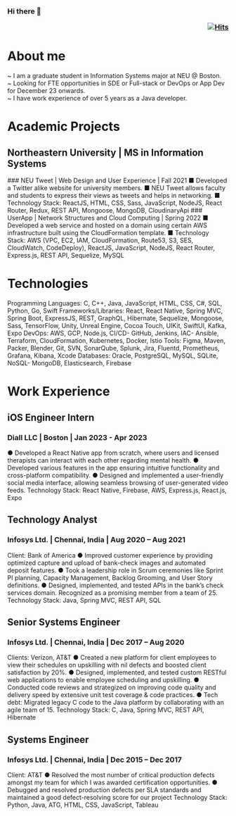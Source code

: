 ### Hi there 👋    <p align='right'>[![Hits](https://hits.seeyoufarm.com/api/count/incr/badge.svg?url=https%3A%2F%2Fgithub.com%2FVigneshgvs%2FVigneshgvs&count_bg=%23AEF17B&title_bg=%23585452&icon=addthis.svg&icon_color=%23F1EBEB&title=Views&edge_flat=false)](https://hits.seeyoufarm.com)</p> 

# About me
~ I am a graduate student in Information Systems major at NEU @ Boston.</br>
~ Looking for FTE opportunities in SDE or Full-stack or DevOps or App Dev for December 23 onwards.</br>
~ I have work experience of over 5 years as a Java developer. </br>

# Academic Projects
<h2 border-bottom='none'> Northeastern University | MS in Information Systems</h2>
### NEU Tweet | Web Design and User Experience | Fall 2021
■ Developed a Twitter alike website for university members.
■ NEU Tweet allows faculty and students to express their views as
tweets and helps in networking.
■ Technology Stack: ReactJS, HTML, CSS, Sass, JavaScript, NodeJS, React Router, Redux, REST API, Mongoose, MongoDB, CloudinaryApi
### UserApp | Network Structures and Cloud Computing | Spring 2022
■ Developed a web service and hosted on a domain using certain AWS
infrastructure built using the CloudFormation template.
■ Technology Stack: AWS (VPC, EC2, IAM, CloudFormation, Route53, S3, SES, CloudWatch, CodeDeploy), ReactJS, JavaScript, NodeJS, React Router, Express.js, REST API, Sequelize, MySQL

# Technologies	       
Programming Languages:
 C, C++, Java, JavaScript, HTML, CSS, C#, SQL, Python, Go, Swift
Frameworks/Libraries: 
 React, React Native, Spring MVC, Spring Boot, ExpressJS, REST, GraphQL, Hibernate, Sequelize, Mongoose, Sass, TensorFlow, Unity, Unreal Engine, Cocoa Touch, UIKit, SwiftUI, Kafka, Expo
DevOps:
 AWS, GCP, Node.js, CI/CD- GitHub, Jenkins, IAC- Ansible, Terraform, CloudFormation, Kubernetes, Docker, Istio
Tools: 
 Figma, Maven, Packer, Blender, Git, SVN, SonarQube, Splunk, Jira, Fluentd, Prometheus, Grafana, Kibana, Xcode
Databases: 
 Oracle, PostgreSQL, MySQL, SQLite, NoSQL- MongoDB, Elasticsearch, Firebase


# Work Experience
## iOS Engineer Intern
### Diall LLC | Boston | Jan 2023 - Apr 2023
● Developed a React Native app from scratch, where users and licensed therapists can interact with each other regarding mental health.
● Developed various features in the app ensuring intuitive functionality and cross-platform compatibility.
● Designed and implemented a user-friendly social media interface, allowing seamless browsing of user-generated video feeds.
Technology Stack: React Native, Firebase, AWS, Express.js, React.js, Expo 
## Technology Analyst 
### Infosys Ltd. | Chennai, India | Aug 2020 – Aug 2021
Client: Bank of America
● Improved customer experience by providing optimized capture and upload of bank-check images and automated deposit features.
● Took a leadership role in Scrum ceremonies like Sprint PI planning, Capacity Management, Backlog Grooming, and User Story definitions.
● Designed, implemented, and tested APIs in the bank’s check services domain. Recognized as a promising member from a team of 25.
Technology Stack: Java, Spring MVC, REST API, SQL
## Senior Systems Engineer 
### Infosys Ltd. | Chennai, India | Dec 2017 – Aug 2020
Clients: Verizon, AT&T
● Created a new platform for client employees to view their schedules on upskilling with nil defects and boosted client satisfaction by 20%.
● Designed, implemented, and tested custom RESTful web applications to enable employee scheduling and upskilling.
● Conducted code reviews and strategized on improving code quality and delivery speed by extensive unit test coverage & code practices. 
● Tech debt: Migrated legacy C code to the Java platform by collaborating with an agile team of 15.
Technology Stack: C, Java, Spring MVC, REST API, Hibernate
## Systems Engineer
### Infosys Ltd. | Chennai, India | Dec 2015 – Dec 2017
Client: AT&T
● Resolved the most number of critical production defects amongst my team for which I was awarded certification opportunities.
● Debugged and resolved production defects per SLA standards and maintained a good defect-resolving score for our project
Technology Stack: Python, Java, ATG, HTML, CSS, JavaScript, Tableau


<!--
<svg fill="none" viewBox="0 0 800 400" width="800" height="400" xmlns="http://www.w3.org/2000/svg">
	<foreignObject width="100%" height="100%">
		<div xmlns="http://www.w3.org/1999/xhtml">
			<style>
				@keyframes rotate {
					0% {
						transform: rotate(3deg);
					}
					100% {
						transform: rotate(-3deg);
					}
				}
				@keyframes gradientBackground {
					0% {
						background-position: 0% 50%;
					}
					50% {
						background-position: 100% 50%;
					}
					100% {
						background-position: 0% 50%;
					}
				}
				@keyframes fadeIn {
					0% {
						opacity: 0;
					}
					66% {
						opacity: 0;
					}
					100% {
						opacity: 1;
					}
				}
				.container {
					font-family:
						system-ui,
						-apple-system,
						'Segoe UI',
						Roboto,
						Helvetica,
						Arial,
						sans-serif,
						'Apple Color Emoji',
						'Segoe UI Emoji';
					display: flex;
					flex-direction: column;
					align-items: center;
					justify-content: center;
					margin: 0;
					width: 100%;
					height: 400px;
					background: linear-gradient(-45deg, #fc5c7d, #6a82fb, #05dfd7);
					background-size: 600% 400%;
					animation: gradientBackground 10s ease infinite;
					border-radius: 10px;
					color: white;
					text-align: center;
				}
				h1 {
					font-size: 50px;
					line-height: 1.3;
					letter-spacing: 5px;
					text-transform: uppercase;
					text-shadow:
						0 1px 0 #efefef,
						0 2px 0 #efefef,
						0 3px 0 #efefef,
						0 4px 0 #efefef,
						0 12px 5px rgba(0, 0, 0, 0.1);
					animation: rotate ease-in-out 1s infinite alternate;
				}
				p {
					font-size: 20px;
					text-shadow: 0 1px 0 #efefef;
					animation: 5s ease 0s normal forwards 1 fadeIn;
				}
			</style>
			<div class="container">
				<h1>Made with HTML &amp; CSS<br/>not an animated GIF</h1>
				<p>Click to see the source</p>
			</div>
		</div>
	</foreignObject>
</svg>
-->
<!--
**Vigneshgvs/Vigneshgvs** is a ✨ _special_ ✨ repository because its `README.md` (this file) appears on your GitHub profile.

Here are some ideas to get you started:

- 🔭 I’m currently working on ...
- 🌱 I’m currently learning ...
- 👯 I’m looking to collaborate on ...
- 🤔 I’m looking for help with ...
- 💬 Ask me about ...
- 📫 How to reach me: ...
- 😄 Pronouns: ...
- ⚡ Fun fact: ...
-->
